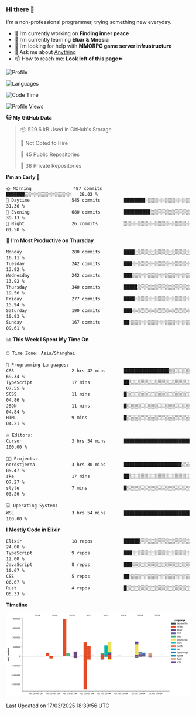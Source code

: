 ### Hi there 👋

I'm a non-professional programmer, trying something new everyday.

<!--
**dyzdyz010/dyzdyz010** is a ✨ _special_ ✨ repository because its `README.md` (this file) appears on your GitHub profile.
-->

- 🔭 I’m currently working on **Finding inner peace**
- 🌱 I’m currently learning **Elixir & Mnesia**
- 🤔 I’m looking for help with **MMORPG game server infrustructure**
- 💬 Ask me about [Anything](https://github.com/dyzdyz010/dyzdyz010/issues)
- 📫 How to reach me: **Look left of this page⬅️**

<!-- - 👯 I’m looking to collaborate on
- 😄 Pronouns: ...
- ⚡ Fun fact: ...
 -->
 
![Profile](https://github-readme-stats.vercel.app/api?username=dyzdyz010&count_private=true&show_icons=true&theme=dracula)

![Languages](https://github-readme-stats.vercel.app/api/top-langs/?username=dyzdyz010&layout=compact&theme=dracula)

<!--START_SECTION:waka-->
![Code Time](http://img.shields.io/badge/Code%20Time-1%2C930%20hrs%2021%20mins-blue)

![Profile Views](http://img.shields.io/badge/Profile%20Views-0-blue)

**🐱 My GitHub Data** 

> 📦 529.6 kB Used in GitHub's Storage 
 > 
> 🚫 Not Opted to Hire
 > 
> 📜 45 Public Repositories 
 > 
> 🔑 38 Private Repositories 
 > 
**I'm an Early 🐤** 

```text
🌞 Morning                487 commits         ███████░░░░░░░░░░░░░░░░░░   28.02 % 
🌆 Daytime                545 commits         ████████░░░░░░░░░░░░░░░░░   31.36 % 
🌃 Evening                680 commits         ██████████░░░░░░░░░░░░░░░   39.13 % 
🌙 Night                  26 commits          ░░░░░░░░░░░░░░░░░░░░░░░░░   01.50 % 
```
📅 **I'm Most Productive on Thursday** 

```text
Monday                   280 commits         ████░░░░░░░░░░░░░░░░░░░░░   16.11 % 
Tuesday                  242 commits         ███░░░░░░░░░░░░░░░░░░░░░░   13.92 % 
Wednesday                242 commits         ███░░░░░░░░░░░░░░░░░░░░░░   13.92 % 
Thursday                 340 commits         █████░░░░░░░░░░░░░░░░░░░░   19.56 % 
Friday                   277 commits         ████░░░░░░░░░░░░░░░░░░░░░   15.94 % 
Saturday                 190 commits         ███░░░░░░░░░░░░░░░░░░░░░░   10.93 % 
Sunday                   167 commits         ██░░░░░░░░░░░░░░░░░░░░░░░   09.61 % 
```


📊 **This Week I Spent My Time On** 

```text
🕑︎ Time Zone: Asia/Shanghai

💬 Programming Languages: 
CSS                      2 hrs 42 mins       █████████████████░░░░░░░░   69.34 % 
TypeScript               17 mins             ██░░░░░░░░░░░░░░░░░░░░░░░   07.55 % 
SCSS                     11 mins             █░░░░░░░░░░░░░░░░░░░░░░░░   04.86 % 
JSON                     11 mins             █░░░░░░░░░░░░░░░░░░░░░░░░   04.84 % 
HTML                     9 mins              █░░░░░░░░░░░░░░░░░░░░░░░░   04.21 % 

🔥 Editors: 
Cursor                   3 hrs 54 mins       █████████████████████████   100.00 % 

🐱‍💻 Projects: 
nordstjerna              3 hrs 30 mins       ██████████████████████░░░   89.47 % 
ske                      17 mins             ██░░░░░░░░░░░░░░░░░░░░░░░   07.27 % 
style                    7 mins              █░░░░░░░░░░░░░░░░░░░░░░░░   03.26 % 

💻 Operating System: 
WSL                      3 hrs 54 mins       █████████████████████████   100.00 % 
```

**I Mostly Code in Elixir** 

```text
Elixir                   18 repos            ██████░░░░░░░░░░░░░░░░░░░   24.00 % 
TypeScript               9 repos             ███░░░░░░░░░░░░░░░░░░░░░░   12.00 % 
JavaScript               8 repos             ███░░░░░░░░░░░░░░░░░░░░░░   10.67 % 
CSS                      5 repos             ██░░░░░░░░░░░░░░░░░░░░░░░   06.67 % 
Rust                     4 repos             █░░░░░░░░░░░░░░░░░░░░░░░░   05.33 % 
```



**Timeline**

![Lines of Code chart](https://raw.githubusercontent.com/dyzdyz010/dyzdyz010/master/assets/bar_graph.png)


 Last Updated on 17/03/2025 18:39:56 UTC
<!--END_SECTION:waka-->
